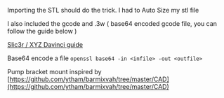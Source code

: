 Importing the STL should do the trick. I had to Auto Size my stl file

I also included the gcode and .3w ( base64 encoded gcode file, you can follow the guide below )

[Slic3r / XYZ Davinci guide](http://jesscoburn.com/archives/2014/12/01/using-slic3r-and-the-xyz-printing-da-vinci-1-0/)

Base64 encode a file `openssl base64 -in <infile> -out <outfile>`


Pump bracket mount inspired by [https://github.com/ytham/barmixvah/tree/master/CAD](https://github.com/ytham/barmixvah/tree/master/CAD)
